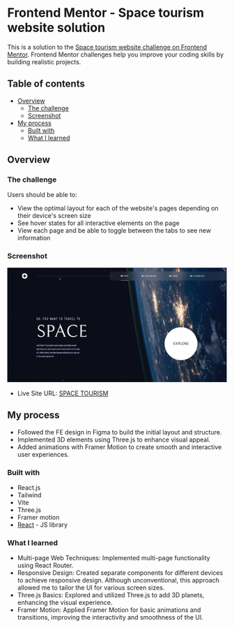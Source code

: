 # Frontend Mentor - Space tourism website solution

This is a solution to the [Space tourism website challenge on Frontend Mentor](https://www.frontendmentor.io/challenges/space-tourism-multipage-website-gRWj1URZ3). Frontend Mentor challenges help you improve your coding skills by building realistic projects.

## Table of contents

- [Overview](#overview)
  - [The challenge](#the-challenge)
  - [Screenshot](#screenshot)
- [My process](#my-process)
  - [Built with](#built-with)
  - [What I learned](#what-i-learned)

## Overview

### The challenge

Users should be able to:

- View the optimal layout for each of the website's pages depending on their device's screen size
- See hover states for all interactive elements on the page
- View each page and be able to toggle between the tabs to see new information

### Screenshot

![./screens/main_screen.png](./screens/main_screen.png)

- Live Site URL: [SPACE TOURISM](https://main--energycode-space-tourism.netlify.app)

## My process

- Followed the FE design in Figma to build the initial layout and structure.
- Implemented 3D elements using Three.js to enhance visual appeal.
- Added animations with Framer Motion to create smooth and interactive user experiences.

### Built with

- React.js
- Tailwind
- Vite
- Three.js
- Framer motion
- [React](https://reactjs.org/) - JS library

### What I learned

- Multi-page Web Techniques: Implemented multi-page functionality using React Router.
- Responsive Design: Created separate components for different devices to achieve responsive design. Although unconventional, this approach allowed me to tailor the UI for various screen sizes.
- Three.js Basics: Explored and utilized Three.js to add 3D planets, enhancing the visual experience.
- Framer Motion: Applied Framer Motion for basic animations and transitions, improving the interactivity and smoothness of the UI.
